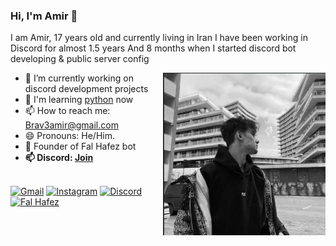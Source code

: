 ### Hi, I'm Amir 👋

I am Amir, 17 years old and currently living in Iran
I have been working in Discord for almost 1.5 years
And 8 months when I started discord bot developing & public server config

<img align="right" alt="Photo" height="260px" src="./assets/amir.png" />

- 🔭 I’m currently working on discord development projects
- 🌱 I'm learning [python](https://www.python.org/) now
- 📫 How to reach me: Brav3amir@gmail.com
- 😄 Pronouns: He/Him.
- 👯 Founder of Fal Hafez bot
- **📫 Discord: [Join](https://discord.gg/ErzJGBBm48)**

<br>

<a href="mailto:brav3amir@gmail.com">
<img src="https://camo.githubusercontent.com/07438a7a8917b2da898a5616b3550abdb279f6155be366c5e881f5b278c3ce16/68747470733a2f2f696d672e736869656c64732e696f2f62616467652f476d61696c2d3137313731373f7374796c653d666f722d7468652d6261646765266c6f676f3d676d61696c266c6f676f436f6c6f723d353435396137" alt="Gmail" data-canonical-src="https://img.shields.io/badge/Gmail-171717?style=for-the-badge&amp;logo=gmail&amp;logoColor=5459a7" style="max-width: 100%;"></a>
<a href="https://www.instagram.com/brav3amir/">
<img src="https://camo.githubusercontent.com/74534969b9199493283b06346f6d1df9fdce29d0627ac2ea9cc6321c706dffe8/68747470733a2f2f696d672e736869656c64732e696f2f62616467652f496e7374616772616d2d3137313731373f7374796c653d666f722d7468652d6261646765266c6f676f3d696e7374616772616d266c6f676f436f6c6f723d353435396137" alt="Instagram" data-canonical-src="https://img.shields.io/badge/Instagram-171717?style=for-the-badge&amp;logo=instagram&amp;logoColor=5459a7" style="max-width: 100%;"></a>
<a href="https://github.com/Brav3amir">
<img src="https://camo.githubusercontent.com/3dce23fc6eba13d5526172ca2effcb33ae5a01a9cd892d4be133413a31c9b95c/68747470733a2f2f696d672e736869656c64732e696f2f62616467652f446973636f72642d3137313731373f7374796c653d666f722d7468652d6261646765266c6f676f3d646973636f7264266c6f676f436f6c6f723d353435396137" alt="Discord" data-canonical-src="https://img.shields.io/badge/Discord-171717?style=for-the-badge&amp;logo=discord&amp;logoColor=5459a7" style="max-width: 100%;"></a>
<br/>
<a href="https://falhafez.glitch.me/" target="_blank">
<img src="https://cdn.discordapp.com/attachments/947793656591556618/948312456810336276/PicsArt_03-01-11.44.59.png" alt="Fal Hafez" height="30px"></a>
